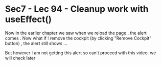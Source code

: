 Sec7 - Lec 94 - Cleanup work with useEffect() 
=============================================

Now in the earlier chapter we saw when we reload the page , the alert comes .
 Now what if I remove the cockpit (by clicking "Remove Cockpit" button) , the alert still shows ...

 But however I am not getting this alert so can't proceed with this video. we will check later
